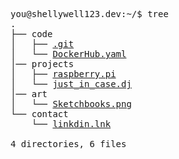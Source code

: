 
<pre>
you@shellywell123.dev:~/$ tree
.
├── code
│   ├── <a href="https://github.com/Shellywell123">.git</a>
│   └── <a href="https://hub.docker.com">DockerHub.yaml</a>
│── projects
│   ├── <a href="https://shellywell123.dev/shenanigan/pi-craft.html">raspberry.pi</a>
│   └── <a href="https://shellywell123.dev/shenanigan/art-attack.html">just_in_case.dj</a>
│── art
│   └── <a href="https://shellywell123.dev/shenanigan/art-attack.html">Sketchbooks.png</a>
└── contact
    └── <a href="https://www.linkedin.com/in/ben-shellswell/">linkdin.lnk</a>

4 directories, 6 files
</pre>